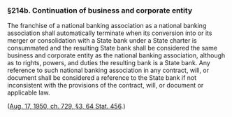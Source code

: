 ### §214b. Continuation of business and corporate entity ###

The franchise of a national banking association as a national banking association shall automatically terminate when its conversion into or its merger or consolidation with a State bank under a State charter is consummated and the resulting State bank shall be considered the same business and corporate entity as the national banking association, although as to rights, powers, and duties the resulting bank is a State bank. Any reference to such national banking association in any contract, will, or document shall be considered a reference to the State bank if not inconsistent with the provisions of the contract, will, or document or applicable law.

([Aug. 17, 1950, ch. 729, §3, 64 Stat. 456](/statviewer.htm?volume=64&page=456).)
